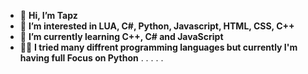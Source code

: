 - 👋 **Hi, I’m Tapz**
- 👀 **I’m interested in LUA, C#, Python, Javascript, HTML, CSS, C++**
- 🌱 **I’m currently learning C++, C# and JavaScript**
- 😶‍🌫️ **I tried many diffrent programming languages but currently I'm having full Focus on Python**
.
.
.
.
.
